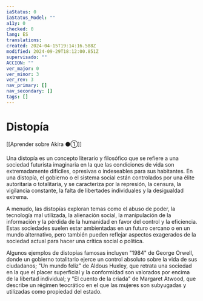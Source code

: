 ```yaml
---
iaStatus: 0
iaStatus_Model: ""
a11y: 0
checked: 0
lang: ES
translations: 
created: 2024-04-15T19:14:16.588Z
modified: 2024-09-29T18:12:00.851Z
supervisado: ""
ACCION: ""
ver_major: 0
ver_minor: 3
ver_rev: 3
nav_primary: []
nav_secondary: []
tags: []
---
```

# Distopía

[[Aprender sobre Akira ⚫①]]

Una distopía es un concepto literario y filosófico que se refiere a una sociedad futurista imaginaria en la que las condiciones de vida son extremadamente difíciles, opresivas o indeseables para sus habitantes. En una distopía, el gobierno o el sistema social están controlados por una élite autoritaria o totalitaria, y se caracteriza por la represión, la censura, la vigilancia constante, la falta de libertades individuales y la desigualdad extrema.

A menudo, las distopías exploran temas como el abuso de poder, la tecnología mal utilizada, la alienación social, la manipulación de la información y la pérdida de la humanidad en favor del control y la eficiencia. Estas sociedades suelen estar ambientadas en un futuro cercano o en un mundo alternativo, pero también pueden reflejar aspectos exagerados de la sociedad actual para hacer una crítica social o política.

Algunos ejemplos de distopías famosas incluyen "1984" de George Orwell, donde un gobierno totalitario ejerce un control absoluto sobre la vida de sus ciudadanos; "Un mundo feliz" de Aldous Huxley, que retrata una sociedad en la que el placer superficial y la conformidad son valorados por encima de la libertad individual; y "El cuento de la criada" de Margaret Atwood, que describe un régimen teocrático en el que las mujeres son subyugadas y utilizadas como propiedad del estado.